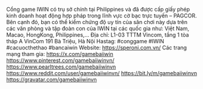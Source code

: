 Cổng game IWIN có trụ sở chính tại Philippines và đã được cấp giấy phép kinh doanh hoạt động hợp pháp trong lĩnh vực cờ bạc trực tuyến – PAGCOR. Bên cạnh đó, bạn có thể kiểm chứng độ uy tín của sân chơi này dựa trên các văn phòng và tập đoàn con của IWIN tại các quốc gia như: Việt Nam, Macao, HongKong, Philippines,…
Địa chỉ: L1-03 TTTM Vincom, tầng 1 tòa tháp A VinCom 191 Bà Triệu, Hà Nội
Hastag: #conggame #IWIN #cacuocthethao #bancaiwin
Website: https://speroni.com.vn/
Các trang mạng tham gia:
https://x.com/gamebaiiwin
https://www.pinterest.com/gamebaiiwinvn/
https://www.pearltrees.com/gamebaiiwinvn
https://www.reddit.com/user/gamebaiiwinvn/
https://bit.ly/m/gamebaiiwinvn
https://gravatar.com/gamebaiiwinvn
